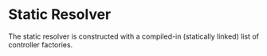 # Static Resolver

The static resolver is constructed with a compiled-in (statically linked) list
of controller factories.
